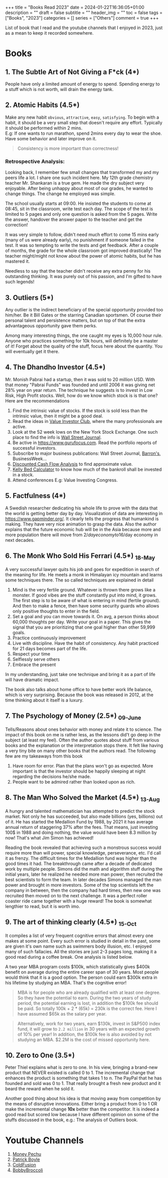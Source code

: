 +++
title = "Books Read 2023"
date = 2024-01-22T16:36:05+01:00
description = ""
draft = false
subtitle = ""
header_img = ""
toc = false
tags = ["Books", "2023"]
categories = []
series = ["Others"]
comment = true
+++


List of book that I read and the youtube channels that I enjoyed in 2023, just as a mean to keep it recorded somewhere.  

# Books

## 1. The Subtle Art of Not Giving a F\*ck (4*)
People have only a limited amount of energy to spend. Spending energy to a stuff which is not worth, will drain the energy tank.  

## 2. Atomic Habits (4.5*)
Make any new habit `obvious`, `attractive`, `easy`, `satisfying`. To begin with a habit, it should be a very small step that doesn't require any effort. 
Typically it should be performed within 2 mins.  
E.g: If one wants to run marathon, spend 2mins every day to wear the shoe. Have some behavior and later improve on it.
> Consistency is more important than correctness!
### Retrospective Analysis:
Looking back, I remember few small changes that transformed my and my peers life a lot. I share one such incident here. 
My 12th grade chemistry teacher Mr. Shankaran is a true gem. 
He made the dry subject very enjoyable. After being unhappy about most of our grades, he wanted to change things. 
The change he employed was simple.  

The school usually starts at 09:00. He insisted the students to come at 08:45, sit in the classroom, write test each day. 
The scope of the test is limited to 5 pages and only one question is asked from the 5 pages. 
Write the answer, handover the answer paper to the teacher and get the correction!  

It was very simple to follow, didn't need much effort to come 15 mins early (many of us were already early), no punishment if someone failed in the test. 
It was so tempting to write the tests and get feedback. 
After a couple of months, the grade for the whole classroom got improved drastically! 
The teacher might/might not know about the power of atomic habits, but he has mastered it.  

Needless to say that the teacher didn't receive any extra penny for his outstanding thinking. 
It was purely out of his passion, and I'm gifted to have such legends!  

## 3. Outliers (5*)
Any outlier is the indirect beneficiary of the special opportunity provided too him/her. 
Be it Bill Gates or the starring Canadian sportsmen. 
Of course their personal talent and persistence matters, but on top of that the extra advantageous opportunity gave them perks.  

Among many interesting things, the one caught my eyes is 10,000 hour rule. 
Anyone who practices something for 10k hours, will definitely be a master of it! 
Forget about the quality of the stuff, focus here about the quantity. You will eventually get it there.  


## 4. The Dhandho Investor (4.5*)
Mr. Monish Pabrai had a startup, then it was sold to 20 million USD. 
With that money "Pabrai Funds" was founded and until 2006 it was giving net 28% year on year return. 
The technique he suggests is to invest in Low Risk, High Profit stocks. 
Well, how do we know which stock is is that one? Here are the recommendations

1. Find the intrinsic value of stocks. If the stock is sold less than the intrinsic value, then it might be a good deal. 
2. Read the ideas in [Value Investor Club](https://www.valueinvestorsclub.com/), where the many professionals are active.
3. Look at the 52 week lows on the  New York Stock Exchange. One such place to find the info is [Wall Street Journal](https://www.wsj.com/market-data/stocks/newfiftytwoweekhighsandlows).
4. Be active in https://www.gurufocus.com. Read the portfolio reports of successful investors.
5. Subscribe to major business publications: Wall Street Journal, [Barron's](https://www.barrons.com/articles/stocks-picks-alphabet-berkshire-hathaway-delta-51671234366), BusinessWeek...
6. [Discounted Cash Flow Analysis](https://www.investopedia.com/terms/d/dcf.asp) to find approximate value.
7. [Kelly Bed Calculator](https://dqydj.com/kelly-criterion-bet-calculator/) to know how much of the bankroll shall be invested in a stock.
8. Attend conferences E.g: Value Investing Congress.

## 5. Factfulness (4*)
A Swedish researcher dedicating his whole life to prove with the data that the world is getting better day by day. 
Visualization of data are interesting in https://www.gapminder.org/. 
It clearly tells the progress that humankind is making. 
They have very nice animation to grasp the data. 
Also the author explains that the future economic hub will be in the Asia because more and more population there will move from 2$/day economy to 16$/day economy in next decades.

## 6. The Monk Who Sold His Ferrari (4.5*) <sub>18-May<sub>
A very successful lawyer quits his job and goes for expedition in search of the meaning for life. 
He meets a monk in Himalayan icy mountain and learns some techniques there. 
The so called techniques are explained in detail

1. Mind is the very fertile ground. Whatever is thrown there grows like a monster. If good vibes are the stuff constantly put into mind, it grows. The first step is to be aware of what is entering in mind (fertile ground). And then to make a fence, then have some security guards who allows only positive thoughts to enter in the field. 
2. Set a goal and you can move towards it. On avg, a person thinks about 60,000 thoughts per day. Write your goal in a paper. This gives the signal that you are prioritizing that one goal higher than other 59,999 goals.
3. Practice continuously improvement
4. Live with discipline. Have the habit of consistency. Any habit practiced for 21 days becomes part of the life.
5. Respect your time
6. Selflessly serve others
7. Embrace the present

In my understanding, just take one technique and bring it as a part of life will have dramatic impact.
  
The book also talks about home office to have better work life balance, which is very surprising. 
Because the book was released in 2012, at the time thinking about it itself is a luxury.

## 7. The Psychology of Money (2.5*) <sub>09-June<sub>
Tells/Reasons about ones behavior with money and relate it to science. The impact of this book on me is rather less, as the lessons did't go deep in the subject (at least my feel). Often the author quotes about stuff from various books and the explanation or the interpretation stops there. It felt like having a very tiny bite on many other books that the authors read. The following few are my takeaways from this book

1. Have room for error. Plan that the plans won't go as expected. More important is that the investor should be happily sleeping at night regarding the decisions he/she made.
2. People want to be admired rather than looked upon as rich.

## 8. The Man Who Solved the Market (4.5*) <sub>13-Aug<sub>
A hungry and talented mathematician has attempted to predict the stock market. 
Not only he has succeeded, but also made billions (yes, billions) out of it. 
He has started the Medallion Fund by 1988, by 2021 it has average annual return of staggering 37% after the fees. 
That means, just investing 100$ in 1988 and doing nothing, the value would have been 8.3 million by now! 
That's what Jim Simon has achieved!
  
Reading the book revealed that achieving such a monstrous success would require more than will power, special knowledge, perseverance, etc. 
I'd call it as frenzy. 
The difficult times for the Medallion fund was higher than the good times it had. 
The breakthrough came after a decade of dedicated work by multiple people. 
Simons did the math and algorithm stuff during the initial years, later he realized he needed more man power, then recruited the best scientists to form the team. 
In later decades Simons managed the man power and brought in more investors. 
Some of the top scientists left the company in between, then the company had hard times, then new one was recruited then moved on to the next challenge. 
It was a perfect roller coaster ride came together with a huge reward! The book is somewhat lengthier to read, but it is worth imo.

## 9. The art of thinking clearly (4.5*) <sub>15-Oct<sub>
It compiles a list of very frequent cognitive errors that almost every one makes at some point. 
Every such error is studied in detail in the past, some are given it's own name such as swimmers body illusion, etc. 
I enjoyed many of such fallacies. 
All the stories are just 2-3 pages long, making it a good read during a coffee break. 
One analysis is listed below.
  
A two year MBA program costs $100k, which statistically gives $400k benefit on average during the entire career span of 30 years. 
Most people would think that it is a good option. 
The person could earn $300k extra in his lifetime by studying an MBA. 
That's the cognitive error!
  
> MBA is for people who are already qualified with at least one degree. 
> So they have the potential to earn. During the two years of study period, the potential earning is lost, in addition the $100k fee should be paid. 
> So totally 100k + 2 * (65k) = 230k is the correct fee. 
> Here I have assumed $65k as the salary per year.
  
> Alternatively, work for two years, earn $130k, invest in S&P500 index fund, it will grow to `2.2 million` in 30 years with an expected growth of 10% per year! 
> In addition, the $100k fee is also avoided by not studying an MBA. 
> $2.2M is the cost of missed opportunity here. 
  
## 10. Zero to One (3.5*)
Peter Thiel explains what is zero to one.
In his view, bringing a brand-new product that NEVER existed is called 0 to 1.
The incremental change that enhances the product is something that takes 1 to n.
The PayPal that he has founded and sold was 0 to 1.
That really brought a fresh new product and it beard the reward when he sold it.

Another good thing about his idea is that moving away from competition by the means of disruptive innovations.
Either bring a product from 0 to 1 OR make the incremental change **10x** better than the competitor.
It is indeed a good read but scored low because I have different opinion on some of the stuffs discussed in the book, e.g.: The analysis of Outliers book.

# Youtube Channels

1. [Money Pechu](https://www.youtube.com/@MoneyPechu)
2. [Patrick Boyle](https://www.youtube.com/@PBoyle)
3. [ColdFusion](https://www.youtube.com/@ColdFusion)
4. [ BobbyBroccoli ](https://www.youtube.com/@BobbyBroccoli)
